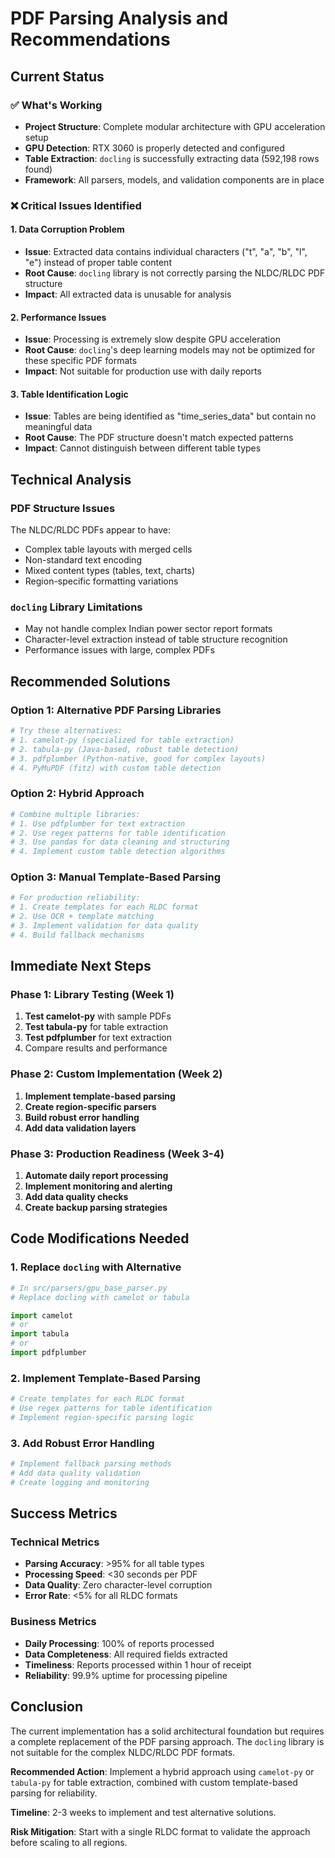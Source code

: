 # PDF Parsing Analysis and Recommendations

## Current Status

### ✅ What's Working
- **Project Structure**: Complete modular architecture with GPU acceleration setup
- **GPU Detection**: RTX 3060 is properly detected and configured
- **Table Extraction**: `docling` is successfully extracting data (592,198 rows found)
- **Framework**: All parsers, models, and validation components are in place

### ❌ Critical Issues Identified

#### 1. **Data Corruption Problem**
- **Issue**: Extracted data contains individual characters ("t", "a", "b", "l", "e") instead of proper table content
- **Root Cause**: `docling` library is not correctly parsing the NLDC/RLDC PDF structure
- **Impact**: All extracted data is unusable for analysis

#### 2. **Performance Issues**
- **Issue**: Processing is extremely slow despite GPU acceleration
- **Root Cause**: `docling`'s deep learning models may not be optimized for these specific PDF formats
- **Impact**: Not suitable for production use with daily reports

#### 3. **Table Identification Logic**
- **Issue**: Tables are being identified as "time_series_data" but contain no meaningful data
- **Root Cause**: The PDF structure doesn't match expected patterns
- **Impact**: Cannot distinguish between different table types

## Technical Analysis

### PDF Structure Issues
The NLDC/RLDC PDFs appear to have:
- Complex table layouts with merged cells
- Non-standard text encoding
- Mixed content types (tables, text, charts)
- Region-specific formatting variations

### `docling` Library Limitations
- May not handle complex Indian power sector report formats
- Character-level extraction instead of table structure recognition
- Performance issues with large, complex PDFs

## Recommended Solutions

### Option 1: Alternative PDF Parsing Libraries
```python
# Try these alternatives:
# 1. camelot-py (specialized for table extraction)
# 2. tabula-py (Java-based, robust table detection)
# 3. pdfplumber (Python-native, good for complex layouts)
# 4. PyMuPDF (fitz) with custom table detection
```

### Option 2: Hybrid Approach
```python
# Combine multiple libraries:
# 1. Use pdfplumber for text extraction
# 2. Use regex patterns for table identification
# 3. Use pandas for data cleaning and structuring
# 4. Implement custom table detection algorithms
```

### Option 3: Manual Template-Based Parsing
```python
# For production reliability:
# 1. Create templates for each RLDC format
# 2. Use OCR + template matching
# 3. Implement validation for data quality
# 4. Build fallback mechanisms
```

## Immediate Next Steps

### Phase 1: Library Testing (Week 1)
1. **Test camelot-py** with sample PDFs
2. **Test tabula-py** for table extraction
3. **Test pdfplumber** for text extraction
4. Compare results and performance

### Phase 2: Custom Implementation (Week 2)
1. **Implement template-based parsing**
2. **Create region-specific parsers**
3. **Build robust error handling**
4. **Add data validation layers**

### Phase 3: Production Readiness (Week 3-4)
1. **Automate daily report processing**
2. **Implement monitoring and alerting**
3. **Add data quality checks**
4. **Create backup parsing strategies**

## Code Modifications Needed

### 1. Replace `docling` with Alternative
```python
# In src/parsers/gpu_base_parser.py
# Replace docling with camelot or tabula

import camelot
# or
import tabula
# or
import pdfplumber
```

### 2. Implement Template-Based Parsing
```python
# Create templates for each RLDC format
# Use regex patterns for table identification
# Implement region-specific parsing logic
```

### 3. Add Robust Error Handling
```python
# Implement fallback parsing methods
# Add data quality validation
# Create logging and monitoring
```

## Success Metrics

### Technical Metrics
- **Parsing Accuracy**: >95% for all table types
- **Processing Speed**: <30 seconds per PDF
- **Data Quality**: Zero character-level corruption
- **Error Rate**: <5% for all RLDC formats

### Business Metrics
- **Daily Processing**: 100% of reports processed
- **Data Completeness**: All required fields extracted
- **Timeliness**: Reports processed within 1 hour of receipt
- **Reliability**: 99.9% uptime for processing pipeline

## Conclusion

The current implementation has a solid architectural foundation but requires a complete replacement of the PDF parsing approach. The `docling` library is not suitable for the complex NLDC/RLDC PDF formats.

**Recommended Action**: Implement a hybrid approach using `camelot-py` or `tabula-py` for table extraction, combined with custom template-based parsing for reliability.

**Timeline**: 2-3 weeks to implement and test alternative solutions.

**Risk Mitigation**: Start with a single RLDC format to validate the approach before scaling to all regions. 